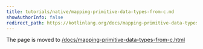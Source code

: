 ```yaml
---
title: tutorials/native/mapping-primitive-data-types-from-c.md
showAuthorInfo: false
redirect_path: https://kotlinlang.org/docs/mapping-primitive-data-types-from-c.html
---
```


The page is moved to [/docs/mapping-primitive-data-types-from-c.html](/docs/mapping-primitive-data-types-from-c.html)
